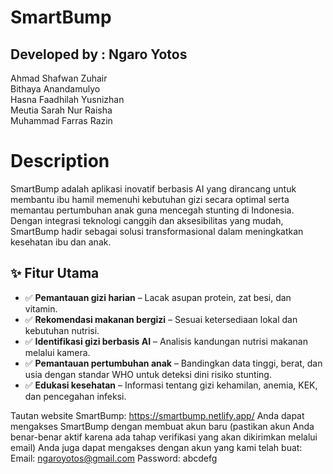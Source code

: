 # SmartBump

## Developed by : Ngaro Yotos

Ahmad Shafwan Zuhair  
Bithaya Anandamulyo  
Hasna Faadhilah Yusnizhan  
Meutia Sarah Nur Raisha  
Muhammad Farras Razin  

# Description
SmartBump adalah aplikasi inovatif berbasis AI yang dirancang untuk membantu ibu hamil memenuhi kebutuhan gizi secara optimal serta memantau pertumbuhan anak guna mencegah stunting di Indonesia. Dengan integrasi teknologi canggih dan aksesibilitas yang mudah, SmartBump hadir sebagai solusi transformasional dalam meningkatkan kesehatan ibu dan anak.

## ✨ Fitur Utama

- ✅ **Pemantauan gizi harian** – Lacak asupan protein, zat besi, dan vitamin.
- ✅ **Rekomendasi makanan bergizi** – Sesuai ketersediaan lokal dan kebutuhan nutrisi.
- ✅ **Identifikasi gizi berbasis AI** – Analisis kandungan nutrisi makanan melalui kamera.
- ✅ **Pemantauan pertumbuhan anak** – Bandingkan data tinggi, berat, dan usia dengan standar WHO untuk deteksi dini risiko stunting.
- ✅ **Edukasi kesehatan** – Informasi tentang gizi kehamilan, anemia, KEK, dan pencegahan infeksi.

Tautan website SmartBump: https://smartbump.netlify.app/
Anda dapat mengakses SmartBump dengan membuat akun baru (pastikan akun Anda benar-benar aktif karena ada tahap verifikasi yang akan dikirimkan melalui email)
Anda juga dapat mengakses dengan akun yang kami telah buat:
Email: ngaroyotos@gmail.com
Password: abcdefg
